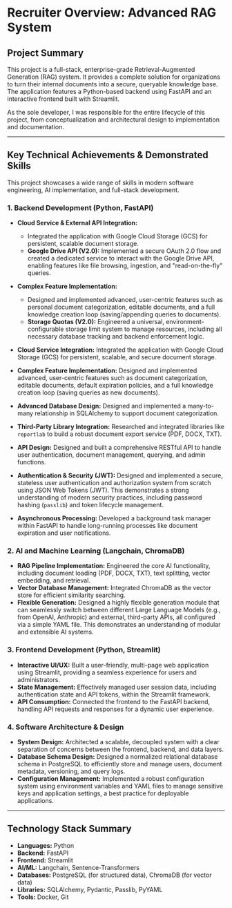 # Recruiter Overview: Advanced RAG System

## Project Summary

This project is a full-stack, enterprise-grade Retrieval-Augmented Generation (RAG) system. It provides a complete solution for organizations to turn their internal documents into a secure, queryable knowledge base. The application features a Python-based backend using FastAPI and an interactive frontend built with Streamlit.

As the sole developer, I was responsible for the entire lifecycle of this project, from conceptualization and architectural design to implementation and documentation.

---

## Key Technical Achievements & Demonstrated Skills

This project showcases a wide range of skills in modern software engineering, AI implementation, and full-stack development.

### 1. Backend Development (Python, FastAPI)

*   **Cloud Service & External API Integration:**
    *   Integrated the application with Google Cloud Storage (GCS) for persistent, scalable document storage.
    *   **Google Drive API (V2.0):** Implemented a secure OAuth 2.0 flow and created a dedicated service to interact with the Google Drive API, enabling features like file browsing, ingestion, and "read-on-the-fly" queries.
*   **Complex Feature Implementation:**
    *   Designed and implemented advanced, user-centric features such as personal document categorization, editable documents, and a full knowledge creation loop (saving/appending queries to documents).
    *   **Storage Quotas (V2.0):** Engineered a universal, environment-configurable storage limit system to manage resources, including all necessary database tracking and backend enforcement logic.

*   **Cloud Service Integration:** Integrated the application with Google Cloud Storage (GCS) for persistent, scalable, and secure document storage.
*   **Complex Feature Implementation:** Designed and implemented advanced, user-centric features such as document categorization, editable documents, default expiration policies, and a full knowledge creation loop (saving queries as new documents).

*   **Advanced Database Design:** Designed and implemented a many-to-many relationship in SQLAlchemy to support document categorization.
*   **Third-Party Library Integration:** Researched and integrated libraries like `reportlab` to build a robust document export service (PDF, DOCX, TXT).
*   **API Design:** Designed and built a comprehensive RESTful API to handle user authentication, document management, querying, and admin functions.
*   **Authentication & Security (JWT):** Designed and implemented a secure, stateless user authentication and authorization system from scratch using JSON Web Tokens (JWT). This demonstrates a strong understanding of modern security practices, including password hashing (`passlib`) and token lifecycle management.
*   **Asynchronous Processing:** Developed a background task manager within FastAPI to handle long-running processes like document expiration and user notifications.

### 2. AI and Machine Learning (Langchain, ChromaDB)

*   **RAG Pipeline Implementation:** Engineered the core AI functionality, including document loading (PDF, DOCX, TXT), text splitting, vector embedding, and retrieval.
*   **Vector Database Management:** Integrated ChromaDB as the vector store for efficient similarity searching.
*   **Flexible Generation:** Designed a highly flexible generation module that can seamlessly switch between different Large Language Models (e.g., from OpenAI, Anthropic) and external, third-party APIs, all configured via a simple YAML file. This demonstrates an understanding of modular and extensible AI systems.

### 3. Frontend Development (Python, Streamlit)

*   **Interactive UI/UX:** Built a user-friendly, multi-page web application using Streamlit, providing a seamless experience for users and administrators.
*   **State Management:** Effectively managed user session data, including authentication state and API tokens, within the Streamlit framework.
*   **API Consumption:** Connected the frontend to the FastAPI backend, handling API requests and responses for a dynamic user experience.

### 4. Software Architecture & Design

*   **System Design:** Architected a scalable, decoupled system with a clear separation of concerns between the frontend, backend, and data layers.
*   **Database Schema Design:** Designed a normalized relational database schema in PostgreSQL to efficiently store and manage users, document metadata, versioning, and query logs.
*   **Configuration Management:** Implemented a robust configuration system using environment variables and YAML files to manage sensitive keys and application settings, a best practice for deployable applications.

---

## Technology Stack Summary

*   **Languages:** Python
*   **Backend:** FastAPI
*   **Frontend:** Streamlit
*   **AI/ML:** Langchain, Sentence-Transformers
*   **Databases:** PostgreSQL (for structured data), ChromaDB (for vector data)
*   **Libraries:** SQLAlchemy, Pydantic, Passlib, PyYAML
*   **Tools:** Docker, Git

